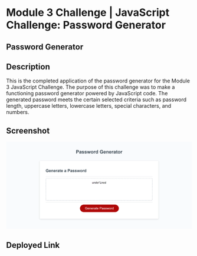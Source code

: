 # Module 3 Challenge | JavaScript Challenge: Password Generator
## Password Generator
## Description
This is the completed application of the password generator for the Module 3 JavaScript Challenge. The purpose of this challenge was to make a functioning password generator powered by JavaScript code. The generated password meets the certain selected criteria such as password length, uppercase letters, lowercase letters, special characters, and numbers. 
## Screenshot
![](Assets/PWGen-Screenshot.png)
## Deployed Link
